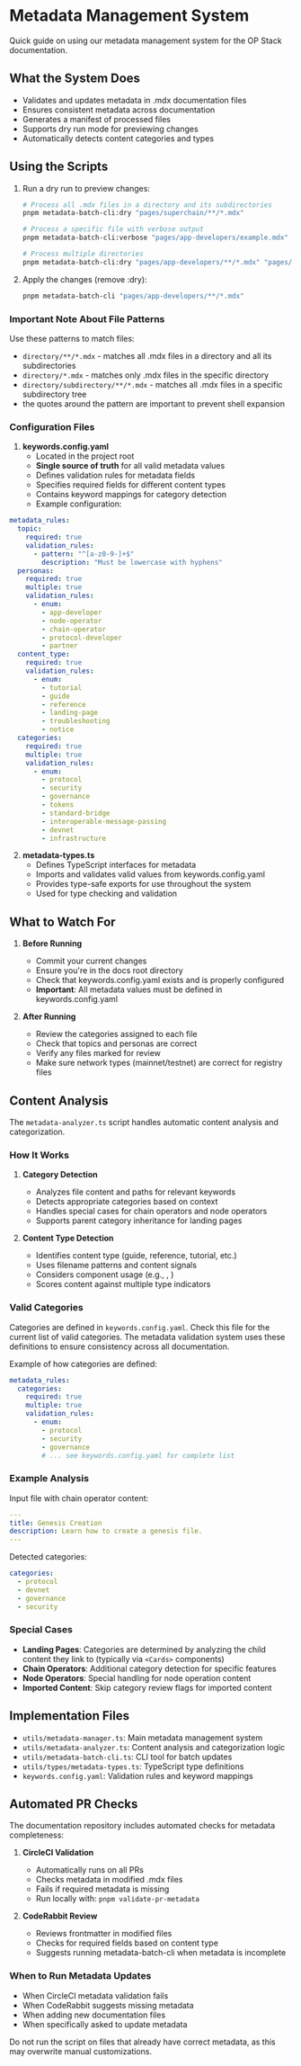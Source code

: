 # Metadata Management System

Quick guide on using our metadata management system for the OP Stack documentation.

## What the System Does

* Validates and updates metadata in .mdx documentation files
* Ensures consistent metadata across documentation
* Generates a manifest of processed files
* Supports dry run mode for previewing changes
* Automatically detects content categories and types

## Using the Scripts

1. Run a dry run to preview changes:
   ```bash
   # Process all .mdx files in a directory and its subdirectories
   pnpm metadata-batch-cli:dry "pages/superchain/**/*.mdx"

   # Process a specific file with verbose output
   pnpm metadata-batch-cli:verbose "pages/app-developers/example.mdx"

   # Process multiple directories
   pnpm metadata-batch-cli:dry "pages/app-developers/**/*.mdx" "pages/node-operators/**/*.mdx"
   ```

2. Apply the changes (remove :dry):
   ```bash
   pnpm metadata-batch-cli "pages/app-developers/**/*.mdx"
   ```

### Important Note About File Patterns

Use these patterns to match files:

* `directory/**/*.mdx` - matches all .mdx files in a directory and all its subdirectories
* `directory/*.mdx` - matches only .mdx files in the specific directory
* `directory/subdirectory/**/*.mdx` - matches all .mdx files in a specific subdirectory tree
* the quotes around the pattern are important to prevent shell expansion

### Configuration Files

1. **keywords.config.yaml**
   * Located in the project root
   * **Single source of truth** for all valid metadata values
   * Defines validation rules for metadata fields
   * Specifies required fields for different content types
   * Contains keyword mappings for category detection
   * Example configuration:
```yaml
metadata_rules:
  topic:
    required: true
    validation_rules:
      - pattern: "^[a-z0-9-]+$"
        description: "Must be lowercase with hyphens"
  personas:
    required: true
    multiple: true
    validation_rules:
      - enum:
        - app-developer
        - node-operator
        - chain-operator
        - protocol-developer
        - partner
  content_type:
    required: true
    validation_rules:
      - enum:
        - tutorial
        - guide
        - reference
        - landing-page
        - troubleshooting
        - notice
  categories:
    required: true
    multiple: true
    validation_rules:
      - enum:
        - protocol
        - security
        - governance
        - tokens
        - standard-bridge
        - interoperable-message-passing
        - devnet
        - infrastructure
```

2. **metadata-types.ts**
   * Defines TypeScript interfaces for metadata
   * Imports and validates valid values from keywords.config.yaml
   * Provides type-safe exports for use throughout the system
   * Used for type checking and validation

## What to Watch For

1. **Before Running**
   * Commit your current changes
   * Ensure you're in the docs root directory
   * Check that keywords.config.yaml exists and is properly configured
   * **Important**: All metadata values must be defined in keywords.config.yaml

2. **After Running**
   * Review the categories assigned to each file
   * Check that topics and personas are correct
   * Verify any files marked for review
   * Make sure network types (mainnet/testnet) are correct for registry files

## Content Analysis

The `metadata-analyzer.ts` script handles automatic content analysis and categorization.

### How It Works

1. **Category Detection**
   * Analyzes file content and paths for relevant keywords
   * Detects appropriate categories based on context
   * Handles special cases for chain operators and node operators
   * Supports parent category inheritance for landing pages

2. **Content Type Detection**
   * Identifies content type (guide, reference, tutorial, etc.)
   * Uses filename patterns and content signals
   * Considers component usage (e.g., <Cards>, <Steps>)
   * Scores content against multiple type indicators

### Valid Categories

Categories are defined in `keywords.config.yaml`. Check this file for the current list of valid categories. The metadata validation system uses these definitions to ensure consistency across all documentation.

Example of how categories are defined:
```yaml
metadata_rules:
  categories:
    required: true
    multiple: true
    validation_rules:
      - enum:
        - protocol
        - security
        - governance
        # ... see keywords.config.yaml for complete list
```

### Example Analysis

Input file with chain operator content:
```yaml
---
title: Genesis Creation
description: Learn how to create a genesis file.
---
```

Detected categories:
```yaml
categories:
  - protocol
  - devnet
  - governance
  - security
```

### Special Cases

* **Landing Pages**: Categories are determined by analyzing the child content they link to (typically via `<Cards>` components)
* **Chain Operators**: Additional category detection for specific features
* **Node Operators**: Special handling for node operation content
* **Imported Content**: Skip category review flags for imported content

## Implementation Files

* `utils/metadata-manager.ts`: Main metadata management system
* `utils/metadata-analyzer.ts`: Content analysis and categorization logic
* `utils/metadata-batch-cli.ts`: CLI tool for batch updates
* `utils/types/metadata-types.ts`: TypeScript type definitions
* `keywords.config.yaml`: Validation rules and keyword mappings

## Automated PR Checks

The documentation repository includes automated checks for metadata completeness:

1. **CircleCI Validation**
   * Automatically runs on all PRs
   * Checks metadata in modified .mdx files
   * Fails if required metadata is missing
   * Run locally with: `pnpm validate-pr-metadata`

2. **CodeRabbit Review**
   * Reviews frontmatter in modified files
   * Checks for required fields based on content type
   * Suggests running metadata-batch-cli when metadata is incomplete

### When to Run Metadata Updates

* When CircleCI metadata validation fails
* When CodeRabbit suggests missing metadata
* When adding new documentation files
* When specifically asked to update metadata

Do not run the script on files that already have correct metadata, as this may overwrite manual customizations.
